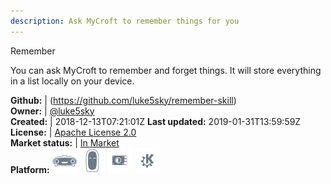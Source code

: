 ```yaml
---
description: Ask MyCroft to remember things for you
---
```

Remember

You can ask MyCroft to remember and forget things.
It will store everything in a list locally on your device.

**Github:** | (https://github.com/luke5sky/remember-skill)  
**Owner:** | [@luke5sky](https://github.com/luke5sky)  
**Created:** | 2018-12-13T07:21:01Z  **Last updated:** 2019-01-31T13:59:59Z  
**License:** | [Apache License 2.0](https://api.github.com/licenses/apache-2.0)  
**Market status:** | [In Market](https://market.mycroft.ai/skill/remember)  
**Platform:**   ![](.gitbook/assets/mark-1-icon.png)  ![](.gitbook/assets/mark-2-icon.png)  ![](.gitbook/assets/picroft-icon.png)  ![](.gitbook/assets/kde.png)   
